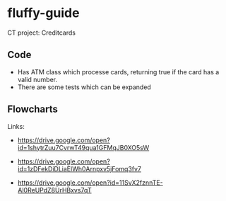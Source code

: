 # fluffy-guide
CT project: Creditcards

## Code
- Has ATM class which processe cards, returning true if the card has a valid number.
- There are some tests which can be expanded

## Flowcharts
Links:
- https://drive.google.com/open?id=1shytrZuu7CvrwT49qua1GFMqJB0XO5sW

- https://drive.google.com/open?id=1zDFekDiDLiaElWh0Arnpxv5jFomq3fv7

- https://drive.google.com/open?id=11SvX2fznnTE-Al0ReUPdZ8UrHBxvs7qT

